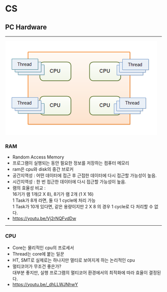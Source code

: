# CS
## PC Hardware
---
![ex_screenshot](../img/cputhread.png)
### RAM
- Random Access Memory
- 프로그램이 실행되는 동안 필요한 정보를 저장하는 컴퓨터 메모리
- ram은 cpu와 disk의 중간 브로커
- 공간지역성 : 어떤 데이터에 접근 후 근접한 데이터에 다시 접근할 가능성이 높음.
- 시간지역성 : 한 번 접근한 데이터에 다시 접근할 가능성이 높음.
- 램의 효율성 비교 : <br>
16기가 램 1개(2 X 8), 8기가 램 2개 (1 X 16)<br>
1 Task가 8개 라면, 둘 다 1 cycle에 처리 가능<br>
1 Task가 10개 있다면, 같은 용량이지만 2 X 8 의 경우 1 cycle로 다 처리할 수 없다.
- https://youtu.be/Vj2rNQFvdDw
---
### CPU
- Core는 물리적인 cpu의 프로세서
- Thread는 core에 붙는 일꾼
- HT, SMT로 실제로는 하나지만 멀티로 보여지게 하는 논리적인 cpu
- 멀티코어가 무조건 좋은가? <br>
대부분 좋지만, 실행 프로그램의 멀티코어 환경에서의 최적화에 따라 효율이 결정된다.
- https://youtu.be/_dhLLWJNhwY
